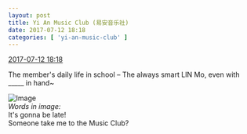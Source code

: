 ```yaml
---
layout: post
title: Yi An Music Club (易安音乐社)
date: 2017-07-12 18:18
categories: [ 'yi-an-music-club' ]
---
```


<div class="weibo-info">
  <a href="http://weibo.com/6094546964/Fc3YxjLR8">2017-07-12 18:18</a>
</div>

The member's daily life in school – The always smart LIN Mo, even with _____ in hand~

<!-- more -->

![Image](http://wx1.sinaimg.cn/mw690/006Es64Agy1fhh9jcw9wwj30qo0qoagy.jpg)  
*Words in image:*  
It's gonna be late!  
Someone take me to the Music Club?
